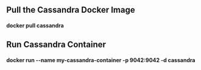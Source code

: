 ## Pull the Cassandra Docker Image
#### docker pull cassandra

## Run Cassandra Container
#### docker run --name my-cassandra-container -p 9042:9042 -d cassandra
